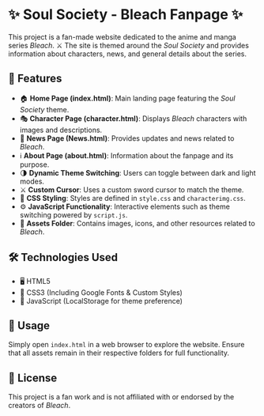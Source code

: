 # ✨ Soul Society - Bleach Fanpage ✨

This project is a fan-made website dedicated to the anime and manga series *Bleach*. ⚔️ The site is themed around the *Soul Society* and provides information about characters, news, and general details about the series.

## 🌟 Features
- 🏠 **Home Page (index.html)**: Main landing page featuring the *Soul Society* theme.
- 🎭 **Character Page (character.html)**: Displays *Bleach* characters with images and descriptions.
- 📰 **News Page (News.html)**: Provides updates and news related to *Bleach*.
- ℹ️ **About Page (about.html)**: Information about the fanpage and its purpose.
- 🌗 **Dynamic Theme Switching**: Users can toggle between dark and light modes.
- ⚔️ **Custom Cursor**: Uses a custom sword cursor to match the theme.
- 🎨 **CSS Styling**: Styles are defined in `style.css` and `characterimg.css`.
- ⚙️ **JavaScript Functionality**: Interactive elements such as theme switching powered by `script.js`.
- 📂 **Assets Folder**: Contains images, icons, and other resources related to *Bleach*.

## 🛠️ Technologies Used
- 🖥️ HTML5
- 🎨 CSS3 (Including Google Fonts & Custom Styles)
- 📜 JavaScript (LocalStorage for theme preference)

## 🚀 Usage
Simply open `index.html` in a web browser to explore the website. Ensure that all assets remain in their respective folders for full functionality.

## 📜 License
This project is a fan work and is not affiliated with or endorsed by the creators of *Bleach*.

